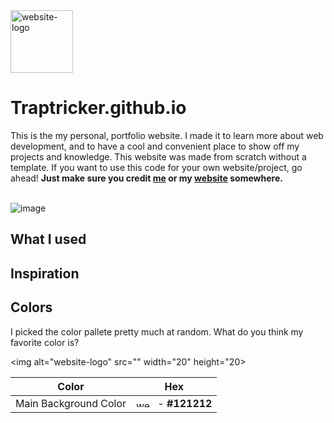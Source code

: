 <img alt="website-logo" src="https://user-images.githubusercontent.com/85963782/182068506-cd46e74d-f90d-4904-b169-54445e3328f2.png" width="100">

# Traptricker.github.io
This is the my personal, portfolio website. I made it to learn more about web development, and to have a cool and convenient place to show off my projects and knowledge. This website was made from scratch without a template. If you want to use this code for your own website/project, go ahead! **Just make sure you credit [me](https://github.com/Traptricker) or my [website](https://traptricker.github.io/) somewhere.**

\
![image](https://user-images.githubusercontent.com/85963782/182069448-48c69970-b027-4f87-abce-b655a338c407.png)


## What I used

## Inspiration

## Colors
I picked the color pallete pretty much at random. What do you think my favorite color is?

<img alt="website-logo" src="" width="20" height="20>

| Color                           | Hex                                                                                               |
| ------------------------------- | ------------------------------------------------------------------------------------------------- |
| Main Background Color           | <img alt="website-logo" src="https://user-images.githubusercontent.com/85963782/182089143-d622fb65-8b05-4fc5-94ae-df5641772922.png" width="30" height="12"> - **#121212**                                                                                                 |
